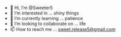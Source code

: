 - 👋 Hi, I’m @Sweeter5
- 👀 I’m interested in ... shiny things
- 🌱 I’m currently learning ... patience
- 💞️ I’m looking to collaborate on ... life
- 📫 How to reach me ... sweet.release5@gmail.com

<!---
Sweeter5/Sweeter5 is a ✨ special ✨ repository because its `README.md` (this file) appears on your GitHub profile.
You can click the Preview link to take a look at your changes.
--->
